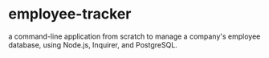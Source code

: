 # employee-tracker
a command-line application from scratch to manage a company's employee database, using Node.js, Inquirer, and PostgreSQL.
